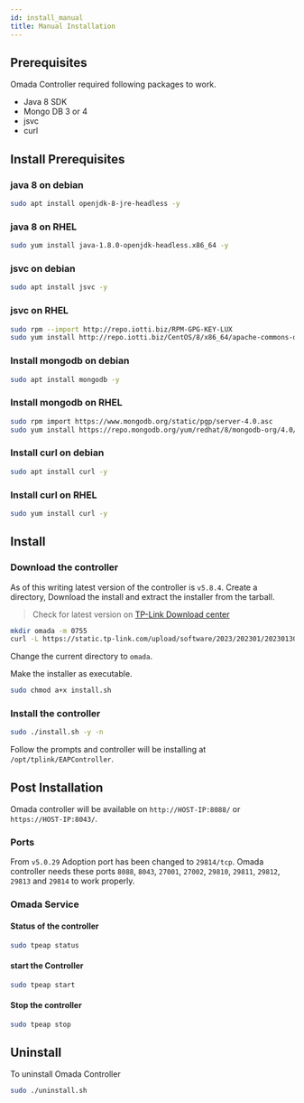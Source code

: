 ```yaml
---
id: install_manual
title: Manual Installation
---
```


## Prerequisites

Omada Controller required following packages to work.

* Java 8 SDK
* Mongo DB 3 or 4
* jsvc
* curl

## Install Prerequisites

### java 8 on debian

```bash
sudo apt install openjdk-8-jre-headless -y
```

### java 8 on RHEL

```bash
sudo yum install java-1.8.0-openjdk-headless.x86_64 -y
```

### jsvc on debian

```bash
sudo apt install jsvc -y
```

### jsvc on RHEL

```bash
sudo rpm --import http://repo.iotti.biz/RPM-GPG-KEY-LUX
sudo yum install http://repo.iotti.biz/CentOS/8/x86_64/apache-commons-daemon-jsvc-1.2.2-5.el8.lux.x86_64.rpm -y
```

### Install mongodb on debian

```bash
sudo apt install mongodb -y
```

### Install mongodb on RHEL

```bash
sudo rpm import https://www.mongodb.org/static/pgp/server-4.0.asc
sudo yum install https://repo.mongodb.org/yum/redhat/8/mongodb-org/4.0/x86_64/RPMS/mongodb-org-server-4.0.27-1.el8.x86_64.rpm -y
```

### Install curl on debian

```bash
sudo apt install curl -y
```

### Install curl on RHEL

```bash
sudo yum install curl -y
```

## Install

### Download the controller

As of this writing latest version of the controller is `v5.8.4`. Create a directory, Download the install and extract the installer from the tarball.

> Check for latest version on [TP-Link Download center](https://www.tp-link.com/en/support/download/omada-software-controller/v5/)

```bash
mkdir omada -m 0755
curl -L https://static.tp-link.com/upload/software/2023/202301/20230130/Omada_SDN_Controller_v5.8.4_Linux_x64.tar.gz | tar -xz -C omada/ --strip-components=1
```

Change the current directory to `omada`.

Make the installer as executable.

```bash
sudo chmod a+x install.sh
```

### Install the controller

```bash
sudo ./install.sh -y -n
```

Follow the prompts and controller will be installing at `/opt/tplink/EAPController`.

## Post Installation

Omada controller will be available on `http://HOST-IP:8088/` or `https://HOST-IP:8043/`.

### Ports

From `v5.0.29` Adoption port has been changed to `29814/tcp`.
Omada controller needs these ports `8088`, `8043`, `27001`, `27002`, `29810`, `29811`, `29812`, `29813` and `29814` to work properly.

### Omada Service

#### Status of the controller

```bash
sudo tpeap status
```

#### start the Controller

```bash
sudo tpeap start
```

#### Stop the controller

```bash
sudo tpeap stop
```

## Uninstall

To uninstall Omada Controller

```bash
sudo ./uninstall.sh
```
